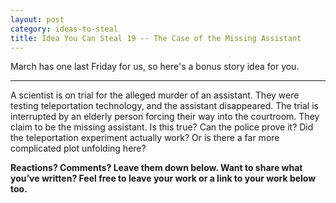 ```yaml
---
layout: post
category: ideas-to-steal
title: Idea You Can Steal 19 -- The Case of the Missing Assistant
---
```


March has one last Friday for us, so here's a bonus story idea for you.

<!--excerpt-->

-----------------------

A scientist is on trial for the alleged murder of an assistant. They were testing teleportation technology, and the assistant disappeared. The trial is interrupted by an elderly person forcing their way into the courtroom. They claim to be the missing assistant. Is this true? Can the police prove it? Did the teleportation experiment actually work? Or is there a far more complicated plot unfolding here?

**Reactions? Comments? Leave them down below. Want to share what you’ve written? Feel free to leave your work or a link to your work below too.**
